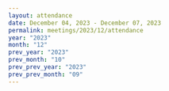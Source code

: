 ```yaml
---
layout: attendance
date: December 04, 2023 - December 07, 2023
permalink: meetings/2023/12/attendance
year: "2023"
month: "12"
prev_year: "2023"
prev_month: "10"
prev_prev_year: "2023"
prev_prev_month: "09"
---
```


